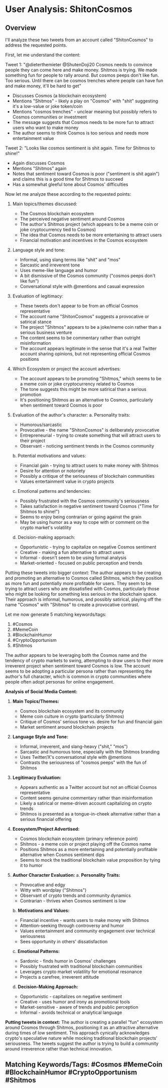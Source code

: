 # User Analysis: ShitonCosmos

## Overview

<think>
I'll analyze these two tweets from an account called "ShitonCosmos" to address the requested points.

First, let me understand the content:

Tweet 1: "@dieterthemieter @ShutenDoji20 Cosmos needs to convince people they can come here and make money. Shitmos is trying. We made something fun for people to rally around. But cosmos peeps don't like fun. Too serious. Until there can be cosmos trenches where people can have fun and make money, it'll be hard to get"
- Discusses Cosmos (a blockchain ecosystem)
- Mentions "Shitmos" - likely a play on "Cosmos" with "shit" suggesting it's a low-value or joke token/coin
- Mentions "cosmos trenches" - unclear meaning but possibly refers to Cosmos communities or investment
- The message suggests that Cosmos needs to be more fun to attract users who want to make money
- The author seems to think Cosmos is too serious and needs more entertainment value

Tweet 2: "Looks like cosmos sentiment is shit again. Time for Shitmos to shine!"
- Again discusses Cosmos
- Mentions "Shitmos" again
- Notes that sentiment toward Cosmos is poor ("sentiment is shit again") and claims this is a good time for Shitmos to succeed
- Has a somewhat gleeful tone about Cosmos' difficulties

Now let me analyze these according to the requested points:

1. Main topics/themes discussed:
   - The Cosmos blockchain ecosystem
   - The perceived negative sentiment around Cosmos
   - The author's Shitmos project (which appears to be a meme coin or joke cryptocurrency tied to Cosmos)
   - The idea that Cosmos needs to be more entertaining to attract users
   - Financial motivation and incentives in the Cosmos ecosystem

2. Language style and tone:
   - Informal, using slang terms like "shit" and "mos"
   - Sarcastic and irreverent tone
   - Uses meme-like language and humor
   - A bit dismissive of the Cosmos community ("cosmos peeps don't like fun")
   - Conversational style with @mentions and casual expression

3. Evaluation of legitimacy:
   - These tweets don't appear to be from an official Cosmos representative
   - The account name "ShitonCosmos" suggests a provocative or satirical stance
   - The project "Shitmos" appears to be a joke/meme coin rather than a serious business venture
   - The content seems to be commentary rather than outright misinformation
   - The account appears legitimate in the sense that it's a real Twitter account sharing opinions, but not representing official Cosmos positions

4. Which Ecosystem or project the account advertises:
   - The account appears to be promoting "Shitmos," which seems to be a meme coin or joke cryptocurrency related to Cosmos
   - The tone suggests this might be more satirical than a serious promotion
   - It's positioning Shitmos as an alternative to Cosmos, particularly when sentiment toward Cosmos is poor

5. Evaluation of the author's character:
   a. Personality traits:
      - Humorous/sarcastic
      - Provocative - the name "ShitonCosmos" is deliberately provocative
      - Entrepreneurial - trying to create something that will attract users to their project
      - Observant - noticing sentiment trends in the Cosmos community

   b. Potential motivations and values:
      - Financial gain - trying to attract users to make money with Shitmos
      - Desire for attention or notoriety
      - Possibly a critique of the seriousness of blockchain communities
      - Values entertainment value in crypto projects

   c. Emotional patterns and tendencies:
      - Possibly frustrated with the Cosmos community's seriousness
      - Takes satisfaction in negative sentiment toward Cosmos ("Time for Shitmos to shine!")
      - Seems to enjoy being contrarian or going against the grain
      - May be using humor as a way to cope with or comment on the crypto market's volatility

   d. Decision-making approach:
      - Opportunistic - trying to capitalize on negative Cosmos sentiment
      - Creative - making a fun alternative to attract users
      - Informal - doesn't seem to be using formal analysis
      - Market-oriented - focused on public perception and trends

Putting these tweets into bigger context:
The author appears to be creating and promoting an alternative to Cosmos called Shitmos, which they position as more fun and potentially more profitable for users. They seem to be trying to attract users who are dissatisfied with Cosmos, particularly those who might be looking for something less serious in the blockchain space. Their approach is informal, humorous, and possibly satirical, playing off the name "Cosmos" with "Shitmos" to create a provocative contrast.

Let me now generate 5 matching keywords/tags:
1. #Cosmos
2. #MemeCoin
3. #BlockchainHumor
4. #CryptoOpportunism
5. #Shitmos

The author appears to be leveraging both the Cosmos name and the tendency of crypto markets to swing, attempting to draw users to their more irreverent project when sentiment toward Cosmos is low. The account seems to be adopting a particular persona rather than representing the author's full character, which is common in crypto communities where people often adopt personas for online engagement.
</think>

**Analysis of Social Media Content:**

1. **Main Topics/Themes:**
   - Cosmos blockchain ecosystem and its community
   - Meme coin culture in crypto (particularly Shitmos)
   - Critique of Cosmos' serious tone vs. desire for fun and financial gain
   - Market sentiment around blockchain projects

2. **Language Style and Tone:**
   - Informal, irreverent, and slang-heavy ("shit," "mos")
   - Sarcastic and humorous tone, especially with the Shitmos branding
   - Uses Twitter/X's conversational style with @mentions
   - Contrasts the seriousness of "cosmos peeps" with the fun of Shitmos

3. **Legitimacy Evaluation:**
   - Appears authentic as a Twitter account but not an official Cosmos representative
   - Content seems genuine commentary rather than misinformation
   - Likely a satirical or meme-driven account capitalizing on crypto trends
   - Shitmos is presented as a tongue-in-cheek alternative rather than a serious financial offering

4. **Ecosystem/Project Advertised:**
   - Cosmos blockchain ecosystem (primary reference point)
   - Shitmos - a meme coin or project playing off the Cosmos name
   - Positions Shitmos as a more entertaining and potentially profitable alternative when Cosmos sentiment dips
   - Seems to mock the traditional blockchain value proposition by tying it to humor

5. **Author Character Evaluation:**
   a. **Personality Traits:**
      - Provocative and edgy
      - Witty with wordplay ("Shitmos")
      - Observant of crypto trends and community dynamics
      - Contrarian - thrives when Cosmos sentiment is low

   b. **Motivations and Values:**
      - Financial incentive - wants users to make money with Shitmos
      - Attention-seeking through controversy and humor
      - Values entertainment and community engagement over technical seriousness
      - Sees opportunity in others' dissatisfaction

   c. **Emotional Patterns:**
      - Sardonic - finds humor in Cosmos' challenges
      - Possibly frustrated with traditional blockchain communities
      - Leverages crypto market volatility for emotional resonance
      - Projects a carefree, irreverent attitude

   d. **Decision-Making Approach:**
      - Opportunistic - capitalizes on negative sentiment
      - Creative - uses humor and irony as promotional tools
      - Market-sensitive - aware of trends and public perception
      - Informal - avoids technical or analytical language

**Putting tweets in context:**
The author is creating a parallel "fun" ecosystem around Cosmos through Shitmos, positioning it as an attractive alternative during times of low sentiment. This approach cynically acknowledges crypto's speculative nature while mocking traditional blockchain projects' seriousness. The tweets suggest the author is trying to build a community around irreverence rather than technical innovation.

**Matching Keywords/Tags:**
#Cosmos #MemeCoin #BlockchainHumor #CryptoOpportunism #Shitmos
---
